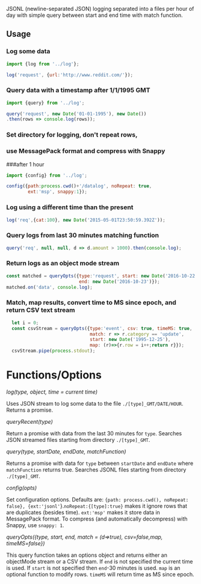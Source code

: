 JSONL (newline-separated JSON) logging separated into a files per hour of day with simple query 
between start and end time with match function.

## Usage

### Log some data
```javascript
import {log from '../log'};

log('request', {url:'http://www.reddit.com/'});
```

### Query data with a timestamp after 1/1/1995 GMT
```javascript
import {query} from '../log';

query('request', new Date('01-01-1995'), new Date())
.then(rows => console.log(rows));
```

### Set directory for logging, don't repeat rows,
### use MessagePack format and compress with Snappy
###after 1 hour
```javascript
import {config} from '../log';

config({path:process.cwd()+'/datalog', noRepeat: true,
        ext:'msp', snappy:1});
```

### Log using a different time than the present
```javascript
log('req',{cat:100}, new Date('2015-05-01T23:50:59.392Z'));
```

### Query logs from last 30 minutes matching function
```javascript
query('req', null, null, d => d.amount > 1000).then(console.log);
```

### Return logs as an object mode stream
```javascript
const matched = queryOpts({type:'request', start: new Date('2016-10-22 10:00 AM'),
                           end: new Date('2016-10-23')});
matched.on('data', console.log);
```

### Match, map results, convert time to MS since epoch, and return CSV text stream
```javascript
  let i = 0;
  const csvStream = queryOpts({type:'event', csv: true, timeMS: true,
                               match: r => r.category == 'update',
                               start: new Date('1995-12-25'),
                               map: (r)=>{r.row = i++;return r}});
  csvStream.pipe(process.stdout);
```

# Functions/Options

*log(type, object, time = current time)*

Uses JSON stream to log some data to the file `./[type]_GMT/DATE/HOUR`.
Returns a promise.

*queryRecent(type)*

Return a promise with data from the last 30 minutes for `type`.  Searches JSON streamed files starting 
from directory `./[type]_GMT`.

*query(type, startDate, endDate, matchFunction)*

Returns a promise with data for `type` between `startDate` and `endDate` where `matchFunction`
returns true. Searches JSONL files starting from directory `./[type]_GMT`.

*config(opts)*

Set configuration options.  Defaults are: `{path: process.cwd(), noRepeat: false},
{ext:'jsonl'`}.`noRepeat:{[type]:true}` makes it ignore rows that are duplicates (besides time).
`ext:'msp'` makes it store data in MessagePack format. To compress (and automatically decompress)
with Snappy, use `snappy: 1`.

*queryOpts({type, start, end, match = (d=>true), csv=false,map, timeMS=false})*

This query function takes an options object and returns either an objectMode stream or a CSV stream.
If `end` is not specified the current time is used.  If `start` is not specified then `end`-30 minutes is
used. `map` is an optional function to modify rows. `timeMS` will return time as MS since epoch.

```

